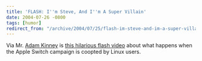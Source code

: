 ```yaml
---
title: 'FLASH: I''m Steve, And I''m A Super Villain'
date: 2004-07-26 -0800
tags: [humor]
redirect_from: "/archive/2004/07/25/flash-im-steve-and-im-a-super-villain.aspx/"
---
```


Via Mr. [Adam Kinney](http://www.adamkinney.com/) is [this hilarious
flash video](http://trunks.secondfoundation.org/files/linux.swf) about
what happens when the Apple Switch campaign is coopted by Linux users.

